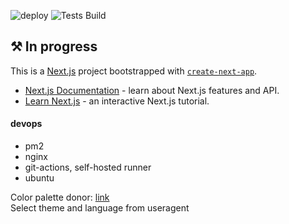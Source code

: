 ![deploy](https://github.com/0ashen/Aboutme/workflows/deploy/badge.svg)
![Tests Build](https://github.com/0ashen/About/workflows/Tests%20Build/badge.svg)

## ⚒ In progress

This is a [Next.js](https://nextjs.org/) project bootstrapped
with [`create-next-app`](https://github.com/vercel/next.js/tree/canary/packages/create-next-app).

- [Next.js Documentation](https://nextjs.org/docs) - learn about Next.js features and API.
- [Learn Next.js](https://nextjs.org/learn) - an interactive Next.js tutorial.

[comment]: <> (`// language=SCSS prefix=*{ suffix=}` in styled components uses for correct webstorm format code <br/>)

#### devops

- pm2
- nginx
- git-actions, self-hosted runner
- ubuntu

Color palette donor: [link](https://www.instagram.com/p/CHjPc72gpld/) <br/>
Select theme and language from useragent
